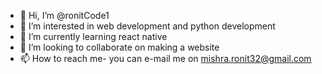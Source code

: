 - 👋 Hi, I’m @ronitCode1
- 👀 I’m interested in web development and python development
- 🌱 I’m currently learning react native
- 💞️ I’m looking to collaborate on making a website
- 📫 How to reach me- you can e-mail me on mishra.ronit32@gmail.com

<!---
ronitCode1/ronitCode1 is a ✨ special ✨ repository because its `README.md` (this file) appears on your GitHub profile.
You can click the Preview link to take a look at your changes.
--->
